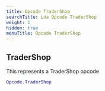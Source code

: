 ```yaml
---
title: Opcode TraderShop
searchTitle: Lua Opcode TraderShop
weight: 1
hidden: true
menuTitle: Opcode TraderShop
---
```

## TraderShop

This represents a TraderShop opcode
```lua
Opcode.TraderShop
```
